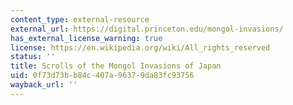 ```yaml
---
content_type: external-resource
external_url: https://digital.princeton.edu/mongol-invasions/
has_external_license_warning: true
license: https://en.wikipedia.org/wiki/All_rights_reserved
status: ''
title: Scrolls of the Mongol Invasions of Japan
uid: 0f73d73b-b84c-407a-9637-9da83fc93756
wayback_url: ''
---
```

